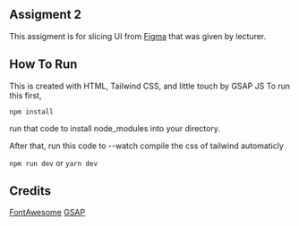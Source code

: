 ## Assigment 2

This assigment is for slicing UI from [Figma](https://www.figma.com/file/tPpU2e4KJYzmx65ZHuN9e0/bioven-main-file?node-id=1219%3A305&t=MbR318rZi089GchX-0) that was given
by lecturer.

## How To Run

This is created with HTML, Tailwind CSS, and little touch by GSAP JS
To run this first,

`npm install`

run that code to install node_modules into your directory.

After that, run this code to --watch compile the css of tailwind automaticly

`npm run dev`
or
`yarn dev`

## Credits

[FontAwesome](https://fontawesome.com/)
[GSAP](https://greensock.com/gsap/)
